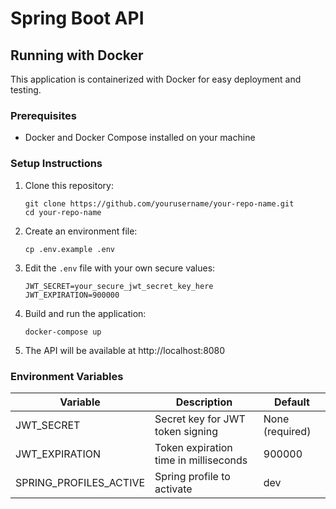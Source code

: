 # Spring Boot API

## Running with Docker

This application is containerized with Docker for easy deployment and testing.

### Prerequisites
- Docker and Docker Compose installed on your machine

### Setup Instructions

1. Clone this repository:
   ```
   git clone https://github.com/yourusername/your-repo-name.git
   cd your-repo-name
   ```

2. Create an environment file:
   ```
   cp .env.example .env
   ```

3. Edit the `.env` file with your own secure values:
   ```
   JWT_SECRET=your_secure_jwt_secret_key_here
   JWT_EXPIRATION=900000
   ```

4. Build and run the application:
   ```
   docker-compose up
   ```

5. The API will be available at http://localhost:8080

### Environment Variables

| Variable | Description | Default |
|----------|-------------|---------|
| JWT_SECRET | Secret key for JWT token signing | None (required) |
| JWT_EXPIRATION | Token expiration time in milliseconds | 900000 |
| SPRING_PROFILES_ACTIVE | Spring profile to activate | dev |
